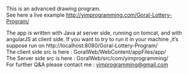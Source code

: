 This is an advanced drawing program.<br/>
 See here a live example 
http://yimprogramming.com/Goral-Lottery-Program/ 

The app is written with Java at server side, running on tomcat, and with angularJS at client side. 
If you want to try  to run it in your machine ,it’s suppose  run on 
http://localhost:8080/Goral-Lottery-Program/
<br/>
The client side src is here : 
GoralWeb/WebContent/appFiles/app/
</br>
The Server side src is here : 
GoralWeb/src/com/yimprogramming/ 
<br/>
For further Q&A please contact me : 
yimprogramming@gmail.com
